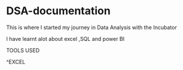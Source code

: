 #  DSA-documentation 
This is where I started my journey in Data Analysis with the Incubator


I have learnt alot about excel ,SQL and power BI

TOOLS USED


 ^EXCEL
